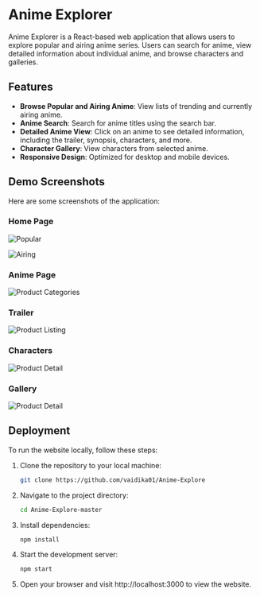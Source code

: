 # Anime Explorer

Anime Explorer is a React-based web application that allows users to explore popular and airing anime series. Users can search for anime, view detailed information about individual anime, and browse characters and galleries.

## Features

- **Browse Popular and Airing Anime**: View lists of trending and currently airing anime.
- **Anime Search**: Search for anime titles using the search bar.
- **Detailed Anime View**: Click on an anime to see detailed information, including the trailer, synopsis, characters, and more.
- **Character Gallery**: View characters from selected anime.
- **Responsive Design**: Optimized for desktop and mobile devices.

## Demo Screenshots

Here are some screenshots of the application:

### Home Page
![Popular](https://github.com/vaidika01/Anime-Explore/blob/master/public/demo/Screenshot%202024-08-14%20231016.png)

![Airing](https://github.com/vaidika01/Anime-Explore/blob/master/public/demo/Screenshot%202024-08-14%20231000.png)

### Anime Page
![Product Categories](https://github.com/vaidika01/Anime-Explore/blob/master/public/demo/Screenshot%202024-08-14%20231126.png)

### Trailer
![Product Listing](https://github.com/vaidika01/Anime-Explore/blob/master/public/demo/Screenshot%202024-08-14%20231319.png)

### Characters
![Product Detail](https://github.com/vaidika01/Anime-Explore/blob/master/public/demo/Screenshot%202024-08-14%20231338.png)

### Gallery
![Product Detail](https://github.com/vaidika01/Anime-Explore/blob/master/public/demo/Screenshot%202024-08-14%20231406.png)


## Deployment

To run the website locally, follow these steps:

1. Clone the repository to your local machine:

   ```bash
   git clone https://github.com/vaidika01/Anime-Explore
   
2. Navigate to the project directory:

   ```bash
   cd Anime-Explore-master
   
3. Install dependencies:

   ```bash
   npm install
   
4. Start the development server:

   ```bash
   npm start

5. Open your browser and visit http://localhost:3000 to view the website.
